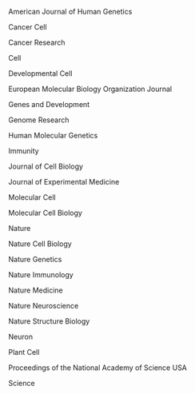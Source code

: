 American Journal of Human Genetics

Cancer Cell

Cancer Research

Cell

Developmental Cell

European Molecular Biology Organization Journal

Genes and Development

Genome Research

Human Molecular Genetics

Immunity

Journal of Cell Biology

Journal of Experimental Medicine

Molecular Cell

Molecular Cell Biology

Nature

Nature Cell Biology

Nature Genetics

Nature Immunology

Nature Medicine

Nature Neuroscience

Nature Structure Biology

Neuron

Plant Cell

Proceedings of the National Academy of Science USA

Science
